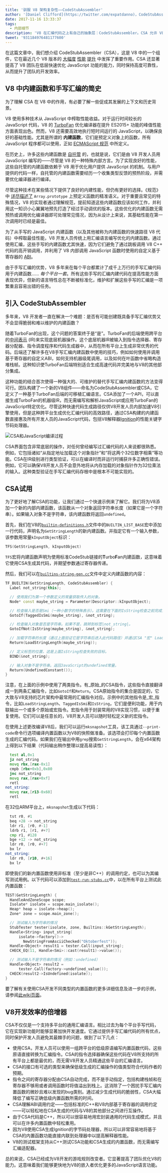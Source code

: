 ```yaml
---
title: '驯服 V8 架构复杂性——CodeStubAssembler'
author: '[Daniel Clifford](https://twitter.com/expatdanno)，CodeStubAssembler 组装器'
date: 2017-11-16 13:33:37
tags:
  - 内部细节
description: 'V8 在汇编代码之上有自己的抽象层：CodeStubAssembler。CSA 允许 V8 在低层次上快速且可靠地优化 JavaScript 功能，同时支持多平台。'
tweet: '931184976481177600'
---
```

在这篇文章中，我们想介绍 CodeStubAssembler（CSA），这是 V8 中的一个组件，它在最近几个 V8 版本的 [大幅度](/blog/optimizing-proxies) [性能](https://twitter.com/v8js/status/918119002437750784) [提升](https://twitter.com/_gsathya/status/900188695721984000) 中发挥了重要作用。CSA 还显著提高了 V8 团队在低层快速优化 JavaScript 功能的能力，同时保持高度可靠性，从而提升了团队的开发效率。

<!--truncate-->
## V8 中内建函数和手写汇编的简史

为了理解 CSA 在 V8 中的作用，有必要了解一些促成其发展的上下文和历史背景。

V8 使用多种技术从 JavaScript 中榨取性能收益。对于运行时间较长的 JavaScript 代码，V8 的 [TurboFan](/docs/turbofan) 优化编译器在提升 ES2015+ 功能的峰值性能方面表现出色。然而，V8 还需要高效地执行短时间运行的 JavaScript，以确保良好的基础性能。尤其是所谓的 **内建函数**，它们是预定义对象上的函数，所有 JavaScript 程序都可以使用，正如 [ECMAScript 规范](https://tc39.es/ecma262/) 中所定义。

在历史上，许多这些内建函数是 [自托管](https://en.wikipedia.org/wiki/Self-hosting) 的，也就是说，它们是由 V8 开发人员用 JavaScript 编写的——尽管是 V8 的一种特殊内部方言。为了实现良好的性能，这些自托管的内建函数依赖于 V8 用于优化用户提供 JavaScript 的机制。与用户提供的代码一样，自托管的内建函数需要经历一个收集类型反馈的预热阶段，并需要优化编译器进行编译。

尽管这种技术在某些情况下提供了良好的内建性能，但仍有更好的选择。《规范》中 [详尽描述了](https://tc39.es/ecma262/#sec-properties-of-the-array-prototype-object) `Array.prototype` 上预定义函数的精准语义。对于重要且常见的特殊情况，V8 的实现者通过理解规范，提前知道这些内建函数应该如何工作，并利用这一知识小心翼翼地预先打造了经过手动调优的版本。这些优化的内建函数无需预热或调用优化编译器即可处理常见情况，因为从设计上来说，其基础性能在第一次调用时已经是最佳。

为了从手写的 JavaScript 内建函数（以及其他被称为内建函数的快速路径 V8 代码）中榨取最佳性能，V8 开发人员传统上用汇编语言编写优化的内建函数。通过使用汇编，这些手写的内建函数尤其快速，因为它们避免了通过跳板调用 V8 C++ 代码的高开销调用，并利用了 V8 内部调用 JavaScript 函数时使用的自定义基于寄存器的 [ABI](https://en.wikipedia.org/wiki/Application_binary_interface)。

由于手写汇编的优势，V8 多年来在每个平台都累计了成千上万行的手写汇编代码用于内建函数…… _每个平台一套_。所有这些手写的汇编内建代码在提高性能方面表现优异，但新的语言特性总在不断被标准化，维护和扩展这些手写的汇编是一项繁重且容易出错的任务。

## 引入 CodeStubAssembler

多年来，V8 开发者一直在解决一个难题：是否有可能创建既具备手写汇编优势又不会显得脆弱和难以维护的内建函数？

随着TurboFan的出现，这个问题的答案终于是“是”。TurboFan的后端使用跨平台的[中间表示](https://en.wikipedia.org/wiki/Intermediate_representation) (IR)来实现底层机器操作。这个底层机器IR被输入到指令选择器、寄存器分配器、指令调度程序和代码生成器中，从而在所有平台上生成非常优秀的代码。后端还了解许多在V8手写汇编内建函数中使用的技巧，例如如何使用并调用基于寄存器的自定义ABI，如何支持机器级尾调用，以及如何在叶函数中省略构造堆栈帧。这种知识使TurboFan后端特别适合生成高速代码并完美地与V8的其他部分集成。

这种功能的结合首次使得一种强大的、可维护的替代手写汇编内建函数的方法变得可行。团队构建了一个新的V8组件——命名为CodeStubAssembler或CSA，它定义了一种基于TurboFan后端的可移植汇编语言。CSA添加了一个API，可以直接生成TurboFan的机器级IR，而无需编写和解析JavaScript或应用TurboFan的JavaScript特定优化。尽管这种快速代码生成路径仅供V8开发人员内部加速V8引擎使用，但是这种跨平台生成优化汇编代码的高效路径，通过CSA构建的内建函数直接惠及所有开发人员的JavaScript代码，包括V8解释器[Ignition](/docs/ignition)的性能关键字节码处理器。

![CSA和JavaScript编译过程](/_img/csa/csa.svg)

CSA界面包含非常底层的操作，对任何曾经编写过汇编代码的人来说都很熟悉。例如，它包括诸如“从指定地址加载这个对象指针”和“将这两个32位数字相乘”等功能。CSA在IR级别进行类型验证，可以在编译时而非运行时捕获许多正确性错误。例如，它可以确保V8开发人员不会意外地将从内存加载的对象指针作为32位乘法的输入。这种类型验证在手写汇编代码存根中是根本不可能实现的。

## CSA试用

为了更好地了解CSA的功能，让我们通过一个快速示例来了解它。我们将为V8添加一个新的内部内建函数，该函数从一个对象返回字符串长度（如果它是一个字符串）。如果输入对象不是字符串，该内建函数将返回`undefined`。

首先，我们在V8的[`builtin-definitions.h`](https://cs.chromium.org/chromium/src/v8/src/builtins/builtins-definitions.h)文件中的`BUILTIN_LIST_BASE`宏中添加一行代码，声明名为`GetStringLength`的新内建函数。并指定它有一个输入参数，该参数用常量`kInputObject`标识：

```cpp
TFS(GetStringLength, kInputObject)
```

`TFS`宏将内建函数声明为使用标准CodeStub链接的**T**urbo**F**an内建函数，这意味着它使用CSA生成其代码，并期望参数通过寄存器传递。

然后，我们可以在[`builtins-string-gen.cc`](https://cs.chromium.org/chromium/src/v8/src/builtins/builtins-string-gen.cc)文件中定义内建函数的内容：

```cpp
TF_BUILTIN(GetStringLength, CodeStubAssembler) {
  Label not_string(this);

  // 使用我们为第一个参数定义的常量获取传入的对象。
  Node* const maybe_string = Parameter(Descriptor::kInputObject);

  // 检查输入是否是Smi（一种小数字的特殊表示）。这需要在下面的IsString检查之前完成，因为IsString假定其参数是对象指针而不是Smi。如果参数确实是Smi，跳转到标签|not_string|。
  GotoIf(TaggedIsSmi(maybe_string), &not_string);

  // 检查输入对象是否是字符串。如果不是，跳转到标签|not_string|。
  GotoIfNot(IsString(maybe_string), &not_string);

  // 加载字符串的长度（通过上面验证它是字符串后进入此代码路径）并通过CSA "宏" LoadStringLength返回它。
  Return(LoadStringLength(maybe_string));

  // 定义标签的位置，这是上面IsString检查失败的目标。
  BIND(&not_string);

  // 输入对象不是字符串。返回JavaScript的undefined常量。
  Return(UndefinedConstant());
}
```

注意，在上面的示例中使用了两类指令。有_原始_的CSA指令，这些指令直接翻译成一到两条汇编指令，比如`GotoIf`和`Return`。CSA原始指令的集合是固定的，它大致与V8支持的芯片架构中最常用的汇编指令对应。示例中的其他指令是_宏_指令，比如`LoadStringLength`、`TaggedIsSmi`和`IsString`，它们是便利功能，用于内联输出一个或多个原始或宏指令。宏指令用于封装常用的V8实现习惯，以便于重复使用。它们可以是任意长的，V8开发人员可以随时轻松定义新的宏指令。

在使用上述更改编译V8后，我们可以运行`mksnapshot`工具，该工具通过`--print-code`命令行选项编译内置函数以为V8的快照做准备。该选项会打印每个内置函数生成的汇编代码。如果我们在输出中用`grep`搜索`GetStringLength`，会在x64架构上得到以下结果（代码输出稍作整理以提高易读性）：

```asm
  test al,0x1
  jz not_string
  movq rbx,[rax-0x1]
  cmpb [rbx+0xb],0x80
  jnc not_string
  movq rax,[rax+0xf]
  retl
not_string:
  movq rax,[r13-0x60]
  retl
```

在32位ARM平台上，`mksnapshot`生成以下代码：

```asm
  tst r0, #1
  beq +28 -> not_string
  ldr r1, [r0, #-1]
  ldrb r1, [r1, #+7]
  cmp r1, #128
  bge +12 -> not_string
  ldr r0, [r0, #+7]
  bx lr
not_string:
  ldr r0, [r10, #+16]
  bx lr
```

即使我们的新内置函数使用非标准（至少是非C++）的调用约定，也可以为其编写测试用例。以下代码可以添加到[`test-run-stubs.cc`](https://cs.chromium.org/chromium/src/v8/test/cctest/compiler/test-run-stubs.cc)中，以在所有平台上测试此内置函数：

```cpp
TEST(GetStringLength) {
  HandleAndZoneScope scope;
  Isolate* isolate = scope.main_isolate();
  Heap* heap = isolate->heap();
  Zone* zone = scope.main_zone();

  // 测试输入为字符串的情况
  StubTester tester(isolate, zone, Builtins::kGetStringLength);
  Handle<String> input_string(
      isolate->factory()->
        NewStringFromAsciiChecked("Oktoberfest"));
  Handle<Object> result1 = tester.Call(input_string);
  CHECK_EQ(11, Handle<Smi>::cast(result1)->value());

  // 测试输入不是字符串的情况（例如：undefined）
  Handle<Object> result2 =
      tester.Call(factory->undefined_value());
  CHECK(result2->IsUndefined(isolate));
}
```

要了解有关使用CSA开发不同类型的内置函数的更多详细信息及进一步的示例，请参阅[此wiki页面](/docs/csa-builtins)。

## V8开发效率的倍增器

CSA不仅仅是一个支持多平台的通用汇编语言。相比过去为每个平台手写代码，它在实现新功能时能够显著加快开发速度。它通过提供手写汇编代码的所有优点，同时保护开发人员避免其最棘手的问题，做到了以下几点：

- 使用CSA，开发人员可以使用一组跨平台的低级原语编写内置函数代码，这些原语直接转换为汇编指令。CSA的指令选择器确保这些代码在V8所支持的所有平台上都是最优的，而无需V8开发人员精通这些平台的汇编语言。
- CSA的接口有可选的类型来确保低级生成的汇编操作的值类型符合代码作者的预期。
- 指令之间的寄存器分配由CSA自动完成，而不是手动指定，包括构建栈帧和在寄存器不够用或者调用函数时将值溢出到栈上。这消除了一个困扰手写汇编内置函数的微妙且难以发现的bug类别。通过减少生成代码的脆弱性，CSA大幅降低了编写正确低级内置函数所需的时间。
- CSA理解ABI调用约定——包括标准的C++和V8内部基于寄存器的调用约定——可以轻松地在CSA生成的代码与V8的其他部分之间进行互操作。
- 由于CSA代码是C++，所以可以很容易地用宏封装通用的代码生成模式，并且可以在许多内置函数中轻松重用。
- 因为V8使用CSA生成Ignition的字节码处理器，所以可以非常容易地将基于CSA的内置函数功能直接内联到处理器中以提高解释器性能。
- V8的测试框架支持从C++测试CSA功能和CSA生成的内置函数，而无需编写汇编适配器。

总的来说，CSA已经成为V8开发的游戏规则改变者。它显著提高了团队优化V8的能力。这意味着我们能够更快地为V8的嵌入者优化更多的JavaScript语言功能。
